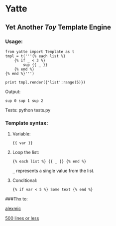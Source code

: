 # Yatte
## Yet Another *Toy* Template Engine

### Usage:
    from yatte import Template as t
    tmpl = t('''{% each list %}
        {% if _ < 3 %}
            sup {{ _ }}
        {% end %}
    {% end %}''')
    
    print tmpl.render({'list':range(5)})
    
 Output:
 
    sup 0 sup 1 sup 2

 Tests:
    python tests.py

### Template syntax:

1. Variable:

    ```{{ var }}```
2. Loop the list:

    ```{% each list %} {{ _ }} {% end %}```
    
    ```_``` represents a single value from the list.

3. Conditional: 
    
    ```{% if var < 5 %} Some text {% end %}```

###Thx to:

 [alexmic](http://alexmic.net)

 [500 lines or less](http://aosabook.org/en/500L/)
